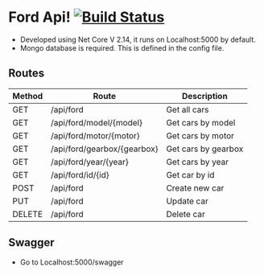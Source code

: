 # Ford Api! [![Build Status](https://travis-ci.org/magicnova/FordApi.svg?branch=master)](https://travis-ci.org/magicnova/FordApi)

 - Developed using Net Core V 2.14, it runs on Localhost:5000 by default.
 - Mongo database is required. This is defined in the config file.


## Routes
| Method  | Route | Description |
|---|---|---|
| GET  | /api/ford  | Get all cars  |
| GET  | /api/ford/model/{model}  | Get cars by model  |
| GET  | /api/ford/motor/{motor}  | Get cars by motor  |
| GET  | /api/ford/gearbox/{gearbox}  | Get cars by gearbox  |
| GET  | /api/ford/year/{year}  | Get cars by year |
| GET  | /api/ford/id/{id}  | Get car by id  |
| POST  | /api/ford  | Create new car  |
| PUT  | /api/ford |  Update car |
| DELETE| /api/ford| Delete car|

## Swagger

- Go to Localhost:5000/swagger

